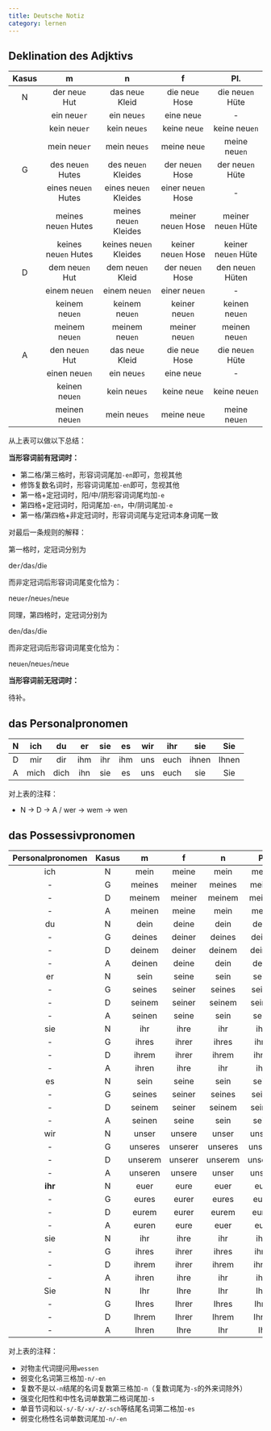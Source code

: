 ```yaml
---
title: Deutsche Notiz
category: lernen
---
```


## Deklination des Adjktivs

|Kasus|m|n|f|Pl.|
|:-:|:-:|:-:|:-:|:-:|
|N|der neu`e` Hut|das neu`e` Kleid|die neu`e` Hose|die neu`en` Hüte|
||ein neu`er`|ein neu`es`|eine neu`e`|-|
||kein neu`er`|kein neu`es`|keine neu`e`|keine neu`en`|
||mein neu`er`|mein neu`es`|meine neu`e`|meine neu`en`|
|G|des neu`en` Hutes|des neu`en` Kleides|der neu`en` Hose|der neu`en` Hüte|
||eines neu`en` Hutes|eines neu`en` Kleides|einer neu`en` Hose|-|
||meines neu`en` Hutes|meines neu`en` Kleides|meiner neu`en` Hose|meiner neu`en` Hüte|
||keines neu`en` Hutes|keines neu`en` Kleides|keiner neu`en` Hose|keiner neu`en` Hüte|
|D|dem neu`en` Hut|dem neu`en` Kleid|der neu`en` Hose|den neu`en` Hüten|
||einem neu`en`|einem neu`en`|einer neu`en`|-|
||keinem neu`en`|keinem neu`en`|keiner neu`en`|keinen neu`en`|
||meinem neu`en`|meinem neu`en`|meiner neu`en`|meinen neu`en`|
|A|den neu`en` Hut|das neu`e` Kleid|die neu`e` Hose|die neu`en` Hüte|
||einen neu`en`|ein neu`es`|eine neu`e`|-|
||keinen neu`en`|kein neu`es`|keine neu`e`|keine neu`en`|
||meinen neu`en`|mein neu`es`|meine neu`e`|meine neu`en`|

从上表可以做以下总结：

**当形容词前有冠词时：**

- 第二格/第三格时，形容词词尾加`-en`即可，忽视其他
- 修饰复数名词时，形容词词尾加`-en`即可，忽视其他
- 第一格+定冠词时，阳/中/阴形容词词尾均加`-e`
- 第四格+定冠词时，阳词尾加`-en`，中/阴词尾加`-e`
- 第一格/第四格+非定冠词时，形容词词尾与定冠词本身词尾一致

对最后一条规则的解释：

第一格时，定冠词分别为

de`r`/da`s`/di`e`

而非定冠词后形容词词尾变化恰为：

neu`er`/neu`es`/neu`e`

同理，第四格时，定冠词分别为

de`n`/da`s`/di`e`

而非定冠词后形容词词尾变化恰为：

neu`en`/neu`es`/neu`e`

**当形容词前无冠词时：**

待补。

## das Personalpronomen

|N|ich|du|er|sie|es|wir|ihr|sie|Sie|
|:-:|:-:|:-:|:-:|:-:|:-:|:-:|:-:|:-:|:-:|
|D|mir|dir|ihm|ihr|ihm|uns|euch|ihnen|Ihnen|
|A|mich|dich|ihn|sie|es|uns|euch|sie|Sie|

对上表的注释：

- N -> D -> A / wer -> wem -> wen

## das Possessivpronomen

|Personalpronomen|Kasus|m|f|n|Pl.|
|:-:|:-:|:-:|:-:|:-:|:-:|
|ich|N|mein|meine|mein|meine|
|- |G|meines|meiner|meines|meiner|
|- |D|meinem|meiner|meinem|meinen|
|- |A|meinen|meine|mein|meine|
|du|N|dein|deine|dein|deine|
|-|G|deines|deiner|deines|deiner|
|-|D|deinem|deiner|deinem|deinen|
|-|A|deinen|deine|dein|deine|
|er|N|sein|seine|sein|seine|
|-|G|seines|seiner|seines|seiner|
|-|D|seinem|seiner|seinem|seinen|
|-|A|seinen|seine|sein|seine|
|sie|N|ihr|ihre|ihr|ihre|
|-|G|ihres|ihrer|ihres|ihrer|
|-|D|ihrem|ihrer|ihrem|ihren|
|-|A|ihren|ihre|ihr|ihre|
|es|N|sein|seine|sein|seine|
|-|G|seines|seiner|seines|seiner|
|-|D|seinem|seiner|seinem|seinen|
|-|A|seinen|seine|sein|seine|
|wir|N|unser|unsere|unser|unsere|
|-|G|unseres|unserer|unseres|unserer|
|-|D|unserem|unserer|unserem|unseren|
|-|A|unseren|unsere|unser|unsere|
|**ihr**|N|euer|eure|euer|eure|
|-|G|eures|eurer|eures|eurer|
|-|D|eurem|eurer|eurem|euren|
|-|A|euren|eure|euer|eure|
|sie|N|ihr|ihre|ihr|ihre|
|-|G|ihres|ihrer|ihres|ihrer|
|-|D|ihrem|ihrer|ihrem|ihren|
|-|A|ihren|ihre|ihr|ihre|
|Sie|N|Ihr|Ihre|Ihr|Ihre|
|-|G|Ihres|Ihrer|Ihres|Ihrer|
|-|D|Ihrem|Ihrer|Ihrem|Ihren|
|-|A|Ihren|Ihre|Ihr|Ihr|

对上表的注释：

- 对物主代词提问用`wessen`
- 弱变化名词第三格加`-n/-en`
- 复数不是以`-n`结尾的名词复数第三格加`-n`（复数词尾为`-s`的外来词除外）
- 强变化阳性和中性名词单数第二格词尾加`-s`
- 单音节词和以`-s/-ß/-x/-z/-sch`等结尾名词第二格加`-es`
- 弱变化杨性名词单数词尾加`-n/-en`